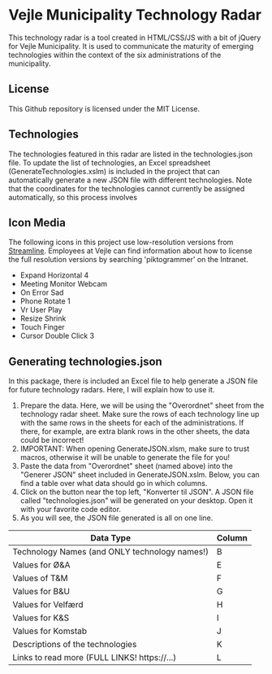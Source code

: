 # Vejle Municipality Technology Radar
This technology radar is a tool created in HTML/CSS/JS with a bit of jQuery for Vejle Municipality. It is used to communicate the maturity of emerging technologies within the context of the six administrations of the municipality.

## License
This Github repository is licensed under the MIT License.

## Technologies
The technologies featured in this radar are listed in the technologies.json file. To update the list of technologies, an Excel spreadsheet (GenerateTechnologies.xslm) is included in the project that can automatically generate a new JSON file with different technologies. Note that the coordinates for the technologies cannot currently be assigned automatically, so this process involves 

## Icon Media
The following icons in this project use low-resolution versions from [Streamline](https://www.streamlinehq.com/icons). Employees at Vejle can find information about how to license the full resolution versions by searching 'piktogrammer' on the Intranet.
* Expand Horizontal 4
* Meeting Monitor Webcam
* On Error Sad
* Phone Rotate 1
* Vr User Play
* Resize Shrink
* Touch Finger
* Cursor Double Click 3

## Generating technologies.json
In this package, there is included an Excel file to help generate a JSON file for future technology radars. Here, I will explain how to use it.
1. Prepare the data. Here, we will be using the "Overordnet" sheet from the technology radar sheet. Make sure the rows of each technology line up with the same rows in the sheets for each of the administrations. If there, for example, are extra blank rows in the other sheets, the data could be incorrect!
2. IMPORTANT: When opening GenerateJSON.xlsm, make sure to trust macros, otherwise it will be unable to generate the file for you!
3. Paste the data from "Overordnet" sheet (named above) into the "Generer JSON" sheet included in GenerateJSON.xslm. Below, you can find a table over what data should go in which columns.
4. Click on the button near the top left, "Konverter til JSON". A JSON file called "technologies.json" will be generated on your desktop. Open it with your favorite code editor.
5. As you will see, the JSON file generated is all on one line.

| Data Type                                     | Column |
|-----------------------------------------------|--------|
| Technology Names (and ONLY technology names!) | B      |
| Values for Ø&A                                | E      |
| Values of T&M                                 | F      |
| Values for B&U                                | G      |
| Values for Velfærd                            | H      |
| Values for K&S                                | I      |
| Values for Komstab                            | J      |
| Descriptions of the technologies              | K      |
| Links to read more (FULL LINKS! https://...)  | L      |